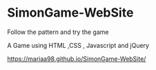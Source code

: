 # SimonGame-WebSite

Follow the pattern and try the game 

A Game using HTML ,CSS , Javascript and jQuery

https://mariaa98.github.io/SimonGame-WebSite/
